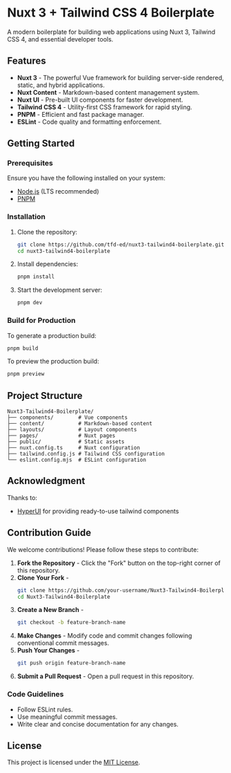 # Nuxt 3 + Tailwind CSS 4 Boilerplate

A modern boilerplate for building web applications using Nuxt 3, Tailwind CSS 4, and essential developer tools.

## Features

- **Nuxt 3** - The powerful Vue framework for building server-side rendered, static, and hybrid applications.
- **Nuxt Content** - Markdown-based content management system.
- **Nuxt UI** - Pre-built UI components for faster development.
- **Tailwind CSS 4** - Utility-first CSS framework for rapid styling.
- **PNPM** - Efficient and fast package manager.
- **ESLint** - Code quality and formatting enforcement.

## Getting Started

### Prerequisites

Ensure you have the following installed on your system:
- [Node.js](https://nodejs.org/) (LTS recommended)
- [PNPM](https://pnpm.io/)

### Installation

1. Clone the repository:
   ```sh
   git clone https://github.com/tfd-ed/nuxt3-tailwind4-boilerplate.git
   cd nuxt3-tailwind4-boilerplate
   ```
2. Install dependencies:
   ```sh
   pnpm install
   ```
3. Start the development server:
   ```sh
   pnpm dev
   ```

### Build for Production

To generate a production build:
```sh
pnpm build
```

To preview the production build:
```sh
pnpm preview
```

## Project Structure

```
Nuxt3-Tailwind4-Boilerplate/
├── components/        # Vue components
├── content/           # Markdown-based content
├── layouts/           # Layout components
├── pages/             # Nuxt pages
├── public/            # Static assets
├── nuxt.config.ts     # Nuxt configuration
├── tailwind.config.js # Tailwind CSS configuration
└── eslint.config.mjs  # ESLint configuration
```
## Acknowledgment
Thanks to:
- [HyperUI](https://www.hyperui.dev/) for providing ready-to-use tailwind components 

## Contribution Guide

We welcome contributions! Please follow these steps to contribute:

1. **Fork the Repository** - Click the "Fork" button on the top-right corner of this repository.
2. **Clone Your Fork** -
   ```sh
   git clone https://github.com/your-username/Nuxt3-Tailwind4-Boilerplate.git
   cd Nuxt3-Tailwind4-Boilerplate
   ```
3. **Create a New Branch** -
   ```sh
   git checkout -b feature-branch-name
   ```
4. **Make Changes** - Modify code and commit changes following conventional commit messages.
5. **Push Your Changes** -
   ```sh
   git push origin feature-branch-name
   ```
6. **Submit a Pull Request** - Open a pull request in this repository.

### Code Guidelines
- Follow ESLint rules.
- Use meaningful commit messages.
- Write clear and concise documentation for any changes.

## License

This project is licensed under the [MIT License](LICENSE).